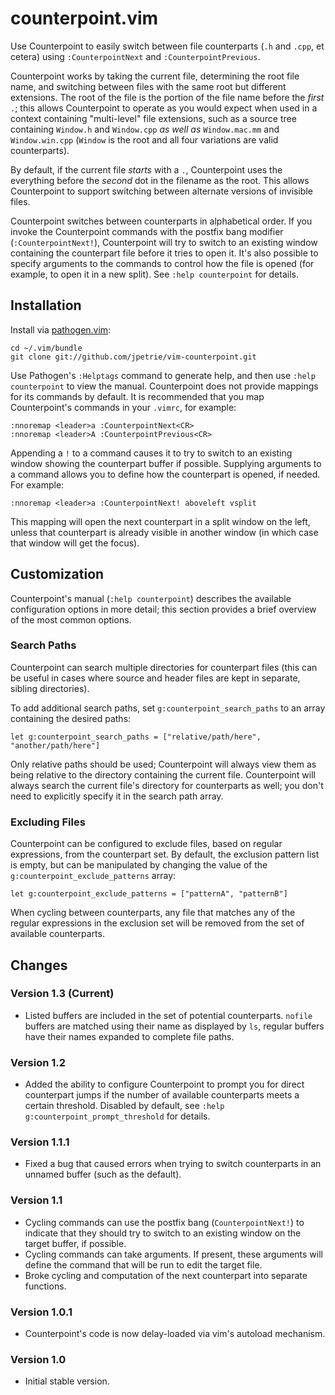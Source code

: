 # counterpoint.vim

Use Counterpoint to easily switch between file counterparts (`.h` and `.cpp`, et
cetera) using `:CounterpointNext` and `:CounterpointPrevious`.

Counterpoint works by taking the current file, determining the root file
name, and switching between files with the same root but different extensions.
The root of the file is the portion of the file name before the *first* `.`;
this allows Counterpoint to operate as you would expect when used in a
context containing "multi-level" file extensions, such as a source tree
containing `Window.h` and `Window.cpp` *as well as* `Window.mac.mm` and
`Window.win.cpp` (`Window` is the root and all four variations are valid
counterparts).

By default, if the current file *starts* with a `.`, Counterpoint uses the
everything before the *second* dot in the filename as the root. This allows
Counterpoint to support switching between alternate versions of invisible
files.

Counterpoint switches between counterparts in alphabetical order. If you invoke
the Counterpoint commands with the postfix bang modifier (`:CounterpointNext!`),
Counterpoint will try to switch to an existing window containing the counterpart
file before it tries to open it. It's also possible to specify arguments to the 
commands to control how the file is opened (for example, to open it in a new
split). See `:help counterpoint` for details.

## Installation

Install via [pathogen.vim](https://github.com/tpope/vim-pathogen):

    cd ~/.vim/bundle
    git clone git://github.com/jpetrie/vim-counterpoint.git

Use Pathogen's `:Helptags` command to generate help, and then use `:help counterpoint`
to view the manual. Counterpoint does not provide mappings for its commands by default.
It is recommended that you map Counterpoint's commands in your `.vimrc`, for example:

    :nnoremap <leader>a :CounterpointNext<CR>
    :nnoremap <leader>A :CounterpointPrevious<CR>

Appending a `!` to a command causes it to try to switch to an existing window showing
the counterpart buffer if possible. Supplying arguments to a command allows you to 
define how the counterpart is opened, if needed. For example:

    :nnoremap <leader>a :CounterpointNext! aboveleft vsplit

This mapping will open the next counterpart in a split window on the left, unless that
counterpart is already visible in another window (in which case that window will get
the focus).

## Customization

Counterpoint's manual (`:help counterpoint`) describes the available configuration
options in more detail; this section provides a brief overview of the most common
options.

### Search Paths

Counterpoint can search multiple directories for counterpart files (this can be useful
in cases where source and header files are kept in separate, sibling directories).

To add additional search paths, set `g:counterpoint_search_paths` to an array containing
the desired paths:

    let g:counterpoint_search_paths = ["relative/path/here", "another/path/here"]

Only relative paths should be used; Counterpoint will always view them as being relative
to the directory containing the current file. Counterpoint will always search the 
current file's directory for counterparts as well; you don't need to explicitly specify
it in the search path array.

### Excluding Files

Counterpoint can be configured to exclude files, based on regular expressions, from the
counterpart set. By default, the exclusion pattern list is empty, but can be manipulated
by changing the value of the `g:counterpoint_exclude_patterns` array:

    let g:counterpoint_exclude_patterns = ["patternA", "patternB"]

When cycling between counterparts, any file that matches any of the regular expressions
in the exclusion set will be removed from the set of available counterparts.

## Changes

### Version 1.3 (Current)

 - Listed buffers are included in the set of potential counterparts. `nofile` buffers
   are matched using their name as displayed by `ls`, regular buffers have their names
   expanded to complete file paths.

### Version 1.2

 - Added the ability to configure Counterpoint to prompt you for direct counterpart
   jumps if the number of available counterparts meets a certain threshold. Disabled
   by default, see `:help g:counterpoint_prompt_threshold` for details.

### Version 1.1.1

 - Fixed a bug that caused errors when trying to switch counterparts in an unnamed
   buffer (such as the default).

### Version 1.1

 - Cycling commands can use the postfix bang (`CounterpointNext!`) to indicate that they
   should try to switch to an existing window on the target buffer, if possible.
 - Cycling commands can take arguments. If present, these arguments will define the
   command that will be run to edit the target file.
 - Broke cycling and computation of the next counterpart into separate functions.

### Version 1.0.1

 - Counterpoint's code is now delay-loaded via vim's autoload mechanism.

### Version 1.0

 - Initial stable version.

